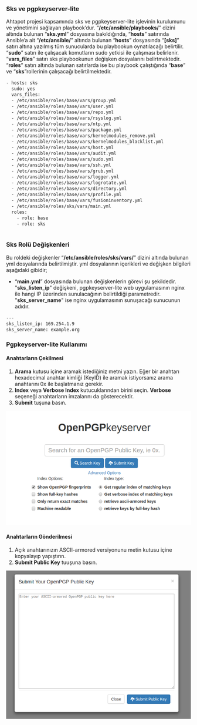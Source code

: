 
### Sks ve pgpkeyserver-lite
Ahtapot projesi kapsamında sks ve pgpkeyserver-lite işlevinin kurulumunu ve yönetimini sağlayan playbook’dur. “**/etc/ansible/playbooks/**” dizini altında bulunan “**sks.yml**” dosyasına bakıldığında, “**hosts**” satırında Ansible’a ait “**/etc/ansible/**” altında bulunan “**hosts**” dosyasında “**[sks]**” satırı altına yazılmış tüm sunucularda bu playbookun oynatılacağı belirtilir. “**sudo**” satırı ile çalışacak komutların sudo yetkisi ile çalışması belirlenir. “**vars_files**” satırı sks playbookunun değişken dosyalarını belirtmektedir. “**roles**” satırı altında bulunan satırlarda ise bu playbook çalıştığında “**base**” ve “**sks**”rollerinin çalışacağı belirtilmektedir.


```
- hosts: sks
  sudo: yes
  vars_files:
  - /etc/ansible/roles/base/vars/group.yml
  - /etc/ansible/roles/base/vars/user.yml
  - /etc/ansible/roles/base/vars/repo.yml
  - /etc/ansible/roles/base/vars/rsyslog.yml
  - /etc/ansible/roles/base/vars/ntp.yml
  - /etc/ansible/roles/base/vars/package.yml
  - /etc/ansible/roles/base/vars/kernelmodules_remove.yml
  - /etc/ansible/roles/base/vars/kernelmodules_blacklist.yml
  - /etc/ansible/roles/base/vars/host.yml
  - /etc/ansible/roles/base/vars/audit.yml
  - /etc/ansible/roles/base/vars/sudo.yml
  - /etc/ansible/roles/base/vars/ssh.yml
  - /etc/ansible/roles/base/vars/grub.yml
  - /etc/ansible/roles/base/vars/logger.yml
  - /etc/ansible/roles/base/vars/logrotate.yml
  - /etc/ansible/roles/base/vars/directory.yml
  - /etc/ansible/roles/base/vars/profile.yml
  - /etc/ansible/roles/base/vars/fusioninventory.yml
  - /etc/ansible/roles/sks/vars/main.yml
  roles:
    - role: base
    - role: sks


```

### Sks Rolü Değişkenleri
Bu roldeki değişkenler “**/etc/ansible/roles/sks/vars/**” dizini altında bulunan yml dosyalarında belirtilmiştir. yml dosyalarının içerikleri ve değişken bilgileri aşağıdaki gibidir;

-   “**main.yml**” dosyasında bulunan değişkenlerin görevi şu şekildedir. "**sks_listen_ip**" değişkeni, pgpkeyserver-lite web uygulamasının nginx ile hangi IP üzerinden sunulacağının belirtildiği parametredir.  "**sks_server_name**" ise nginx uygulamasının sunuşacağı sunucunun adıdır.
```
---
sks_listen_ip: 169.254.1.9
sks_server_name: example.org

```

### Pgpkeyserver-lite Kullanımı
#### Anahtarların Çekilmesi
1.  **Arama**  kutusu içine aramak istediğiniz metni yazın. Eğer bir anahtarı hexadecimal anahtar kimliği (KeyID) ile aramak istiyorsanız arama anahtarını 0x ile başlatmanız gerekir. 
2.  **Index**  veya  **Verbose Index** kutucuklarından birini seçin.  **Verbose**  seçeneği anahtarların imzalarını da gösterecektir.
3.  **Submit**  tuşuna basın.

![SKS](../img/sks1.png)

#### Anahtarların Gönderilmesi
1.  Açık anahtarınızın ASCII-armored versiyonunu metin kutusu içine kopyalayıp yapıştırın.
2.  **Submit Public Key** tuuşuna basın.

![SKS](../img/sks2.png)
